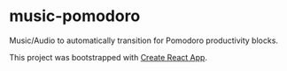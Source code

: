 # music-pomodoro

Music/Audio to automatically transition for Pomodoro productivity blocks.

This project was bootstrapped with [Create React App](https://github.com/facebook/create-react-app).

